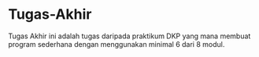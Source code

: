 # Tugas-Akhir
Tugas Akhir ini adalah tugas daripada praktikum DKP yang mana membuat program sederhana dengan menggunakan minimal 6 dari 8 modul.

